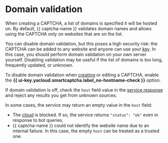 # Domain validation

When creating a CAPTCHA, a list of domains is specified it will be hosted on. By default, {{ captcha-name }} validates domain names and allows using the CAPTCHA only on websites that are on the list.

You can disable domain validation, but this poses a high security risk: the CAPTCHA can be added to any website and anyone can use your [key](./keys.md). In this case, you should perform domain validation on your own server yourself. Disabling validation may be useful if the list of domains is too long, frequently updated, or unknown.

To disable domain validation when [creating](../operations/create-captcha.md) or editing a CAPTCHA, enable the **{{ ui-key.yacloud.smartcaptcha.label_no-hostname-check }}** option.

If domain validation is off, check the `host` field value in the [service response](./validation.md#service-response) and reject any results you get from unknown sources.

In some cases, the service may return an empty value in the `host` field:

* The [cloud](../../resource-manager/concepts/resources-hierarchy.md#cloud) is blocked. If so, the service returns `"status": "ok"` even in response to bot queries.
* {{ captcha-name }} could not identify the website name due to an internal failure. In this case, the empty `host` can be treated as a trusted one.
